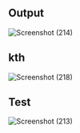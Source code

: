 


## Output

![Screenshot (214)](https://user-images.githubusercontent.com/98957434/161646619-e7c15b20-9482-4026-b50b-93bbec7e9027.png)

## kth

![Screenshot (218)](https://user-images.githubusercontent.com/98957434/161646941-4e0f1582-26a8-4e97-b428-707813bf7a10.png)


## Test
![Screenshot (213)](https://user-images.githubusercontent.com/98957434/161646847-81090d20-68c6-497c-a3e4-228c94b2dff2.png)
